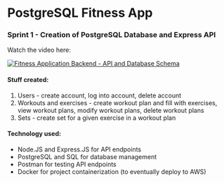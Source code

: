 # PostgreSQL Fitness App
 
### Sprint 1 - Creation of PostgreSQL Database and Express API

Watch the video here:

[![Fitness Application Backend - API and Database Schema](http://img.youtube.com/vi/oG6RU_5y5y8/0.jpg)](http://www.youtube.com/watch?v=oG6RU_5y5y8 "Fitness Application Backend - API and Database Schema")

#### Stuff created: ####
1. Users - create account, log into account, delete account
2. Workouts and exercises - create workout plan and fill with exercises, view workout plans, modify workout plans, delete workout plans
3. Sets - create set for a given exercise in a workout plan


#### Technology used: ####
- Node.JS and Express.JS for API endpoints
- PostgreSQL and SQL for database management
- Postman for testing API endpoints
- Docker for project containerization (to eventually deploy to AWS)
